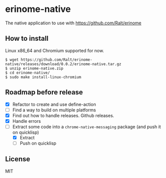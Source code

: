 # erinome-native

The native application to use with https://github.com/Ralt/erinome

## How to install

Linux x86_64 and Chromium supported for now.

```
$ wget https://github.com/Ralt/erinome-native/releases/download/0.0.2/erinome-native.tar.gz
$ unzip erinome-native.zip
$ cd erinome-native/
$ sudo make install-linux-chromium
```

## Roadmap before release

- [x] Refactor to create and use define-action
- [ ] Find a way to build on multiple platforms
- [x] Find out how to handle releases. Github releases.
- [x] Handle errors
- [ ] Extract some code into a `chrome-native-messaging` package (and
  push it on quicklisp)
  - [x] Extract
  - [ ] Push on quicklisp

## License

MIT

